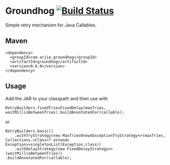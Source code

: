 # Groundhog [![Build Status](https://travis-ci.org/roshan/groundhog.svg?branch=master)](https://travis-ci.org/roshan/groundhog)

Simple retry mechanism for Java Callables.

## Maven

```
<dependency>
  <groupId>com.arjie.groundhog</groupId>
  <artifactId>groundhog</artifactId>
  <version>0.6.0</version>
</dependency>
```

## Usage

Add the JAR to your classpath and then use with 

    RetryBuilders.fixedTriesFixedDelay(maxTries, waitMillisBetweenTries).buildAnnotatedFor(callable);

or

    RetryBuilders.basic()
        .withTryStrategy(new MaxTriesKnownExceptionTryStrategy<>(maxTries, Collections.<Class<? extends Exception>>singletonList(Exception.class))
        .withDelayStrategy(new FixedDelayStrategy<>(waitMillisBetweenTries))
	.buildAnnotatedFor(callable);
